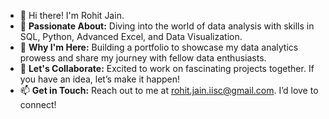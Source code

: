 - 👋 Hi there! I'm Rohit Jain.
- 👀 **Passionate About:** Diving into the world of data analysis with skills in SQL, Python, Advanced Excel, and Data Visualization.
- 🌱 **Why I'm Here:** Building a portfolio to showcase my data analytics prowess and share my journey with fellow data enthusiasts.
- 💞️ **Let's Collaborate:** Excited to work on fascinating projects together. If you have an idea, let’s make it happen!
- 📫 **Get in Touch:** Reach out to me at rohit.jain.iisc@gmail.com. I’d love to connect!

<!---
rohit-jain-iisc/rohit-jain-iisc is a ✨ special ✨ repository because its `README.md` (this file) appears on your GitHub profile.
You can click the Preview link to take a look at your changes.
--->
